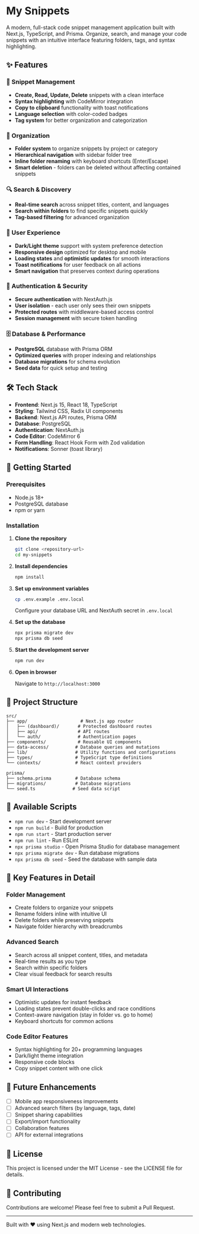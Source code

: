 # My Snippets

A modern, full-stack code snippet management application built with Next.js, TypeScript, and Prisma. Organize, search, and manage your code snippets with an intuitive interface featuring folders, tags, and syntax highlighting.

## ✨ Features

### 📝 Snippet Management

- **Create, Read, Update, Delete** snippets with a clean interface
- **Syntax highlighting** with CodeMirror integration
- **Copy to clipboard** functionality with toast notifications
- **Language selection** with color-coded badges
- **Tag system** for better organization and categorization

### 📁 Organization

- **Folder system** to organize snippets by project or category
- **Hierarchical navigation** with sidebar folder tree
- **Inline folder renaming** with keyboard shortcuts (Enter/Escape)
- **Smart deletion** - folders can be deleted without affecting contained snippets

### 🔍 Search & Discovery

- **Real-time search** across snippet titles, content, and languages
- **Search within folders** to find specific snippets quickly
- **Tag-based filtering** for advanced organization

### 🎨 User Experience

- **Dark/Light theme** support with system preference detection
- **Responsive design** optimized for desktop and mobile
- **Loading states** and **optimistic updates** for smooth interactions
- **Toast notifications** for user feedback on all actions
- **Smart navigation** that preserves context during operations

### 🔐 Authentication & Security

- **Secure authentication** with NextAuth.js
- **User isolation** - each user only sees their own snippets
- **Protected routes** with middleware-based access control
- **Session management** with secure token handling

### 🗄️ Database & Performance

- **PostgreSQL** database with Prisma ORM
- **Optimized queries** with proper indexing and relationships
- **Database migrations** for schema evolution
- **Seed data** for quick setup and testing

## 🛠️ Tech Stack

- **Frontend**: Next.js 15, React 18, TypeScript
- **Styling**: Tailwind CSS, Radix UI components
- **Backend**: Next.js API routes, Prisma ORM
- **Database**: PostgreSQL
- **Authentication**: NextAuth.js
- **Code Editor**: CodeMirror 6
- **Form Handling**: React Hook Form with Zod validation
- **Notifications**: Sonner (toast library)

## 🚀 Getting Started

### Prerequisites

- Node.js 18+
- PostgreSQL database
- npm or yarn

### Installation

1. **Clone the repository**

   ```bash
   git clone <repository-url>
   cd my-snippets
   ```

2. **Install dependencies**

   ```bash
   npm install
   ```

3. **Set up environment variables**

   ```bash
   cp .env.example .env.local
   ```

   Configure your database URL and NextAuth secret in `.env.local`

4. **Set up the database**

   ```bash
   npx prisma migrate dev
   npx prisma db seed
   ```

5. **Start the development server**

   ```bash
   npm run dev
   ```

6. **Open in browser**

   Navigate to `http://localhost:3000`

## 📁 Project Structure

```text
src/
├── app/                    # Next.js app router
│   ├── (dashboard)/       # Protected dashboard routes
│   ├── api/               # API routes
│   └── auth/              # Authentication pages
├── components/            # Reusable UI components
├── data-access/          # Database queries and mutations
├── lib/                  # Utility functions and configurations
├── types/                # TypeScript type definitions
└── contexts/             # React context providers

prisma/
├── schema.prisma         # Database schema
├── migrations/           # Database migrations
└── seed.ts              # Seed data script
```

## 🔧 Available Scripts

- `npm run dev` - Start development server
- `npm run build` - Build for production
- `npm run start` - Start production server
- `npm run lint` - Run ESLint
- `npx prisma studio` - Open Prisma Studio for database management
- `npx prisma migrate dev` - Run database migrations
- `npx prisma db seed` - Seed the database with sample data

## 🌟 Key Features in Detail

### Folder Management

- Create folders to organize your snippets
- Rename folders inline with intuitive UI
- Delete folders while preserving snippets
- Navigate folder hierarchy with breadcrumbs

### Advanced Search

- Search across all snippet content, titles, and metadata
- Real-time results as you type
- Search within specific folders
- Clear visual feedback for search results

### Smart UI Interactions

- Optimistic updates for instant feedback
- Loading states prevent double-clicks and race conditions
- Context-aware navigation (stay in folder vs. go to home)
- Keyboard shortcuts for common actions

### Code Editor Features

- Syntax highlighting for 20+ programming languages
- Dark/light theme integration
- Responsive code blocks
- Copy snippet content with one click

## 🚧 Future Enhancements

- [ ] Mobile app responsiveness improvements
- [ ] Advanced search filters (by language, tags, date)
- [ ] Snippet sharing capabilities
- [ ] Export/import functionality
- [ ] Collaboration features
- [ ] API for external integrations

## 📄 License

This project is licensed under the MIT License - see the LICENSE file for details.

## 🤝 Contributing

Contributions are welcome! Please feel free to submit a Pull Request.

---

Built with ❤️ using Next.js and modern web technologies.

